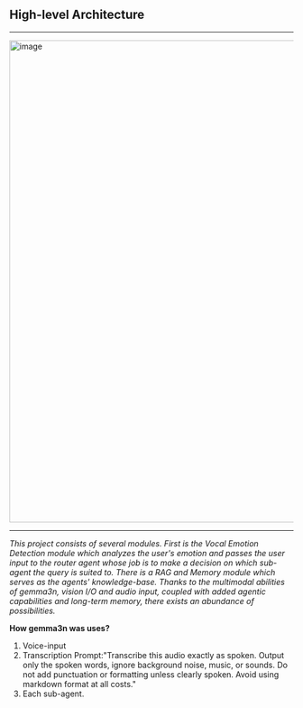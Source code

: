 ## High-level Architecture 

---

<img width="2285" height="854" alt="image" src="https://github.com/user-attachments/assets/3cfca22f-c677-4275-9f8f-d35e99903938" />

---

*This project consists of several modules. First is the Vocal Emotion Detection module which analyzes the user's emotion and passes the user input to the router agent whose job is to make a decision on which sub-agent the query is suited to. There is a RAG and Memory module which serves as the agents' knowledge-base. Thanks to the multimodal abilities of gemma3n, vision I/O and audio input, coupled with added agentic capabilities and long-term memory, there exists an abundance of possibilities.*

**How gemma3n was uses?**

1) Voice-input
2) Transcription Prompt:"Transcribe this audio exactly as spoken. Output only the spoken words, ignore background noise, music, or sounds. Do not add punctuation or formatting unless clearly spoken. Avoid using markdown format at all costs."
3) Each sub-agent.
